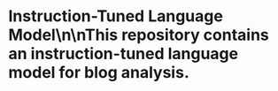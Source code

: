 # Instruction-Tuned Language Model\n\nThis repository contains an instruction-tuned language model for blog analysis.
